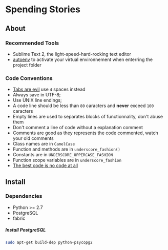 # Spending Stories

## About 

### Recommended Tools

- Sublime Text 2, the light-speed-hard-rocking text editor
- [autoenv](https://github.com/kennethreitz/autoenv) to activate your virtual 
  environnement when enterring the project folder 

### Code Conventions

- [Tabs are evil](http://www.emacswiki.org/emacs/TabsAreEvil) use `4` spaces instead
- Always save in UTF-8;
- Use UNIX line endings;
- A code line should be less than `80` caracters and **never** exceed `100` caracters  
- Empty lines are used to separates blocks of functionnality, don't abuse them
- Don't comment a line of code without a explanation comment
- Comments are good as they represents the code commented, watch your old comments 
- Class names are in `CamelCase`
- Function and methods are in `underscore_fashion()`
- Constants are in `UNDERSCORE_UPPERCASE_FASHION`
- Function scope variables are in `underscore_fashion`
- [The best code is no code at all](http://www.codinghorror.com/blog/2007/05/the-best-code-is-no-code-at-all.html)


## Install 

### Dependencies 
- Python >= 2.7
- PostgreSQL 
- fabric 




##### Install PostgreSQL

```bash
sudo apt-get build-dep python-psycopg2
```

